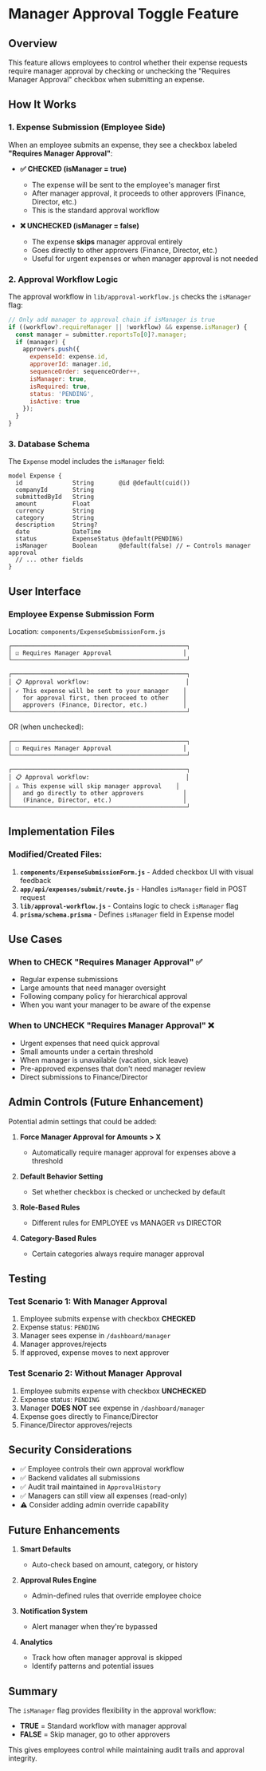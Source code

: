 # Manager Approval Toggle Feature

## Overview
This feature allows employees to control whether their expense requests require manager approval by checking or unchecking the "Requires Manager Approval" checkbox when submitting an expense.

## How It Works

### 1. **Expense Submission (Employee Side)**

When an employee submits an expense, they see a checkbox labeled **"Requires Manager Approval"**:

- **✅ CHECKED (isManager = true)**
  - The expense will be sent to the employee's manager first
  - After manager approval, it proceeds to other approvers (Finance, Director, etc.)
  - This is the standard approval workflow
  
- **❌ UNCHECKED (isManager = false)**
  - The expense **skips** manager approval entirely
  - Goes directly to other approvers (Finance, Director, etc.)
  - Useful for urgent expenses or when manager approval is not needed

### 2. **Approval Workflow Logic**

The approval workflow in `lib/approval-workflow.js` checks the `isManager` flag:

```javascript
// Only add manager to approval chain if isManager is true
if ((workflow?.requireManager || !workflow) && expense.isManager) {
  const manager = submitter.reportsTo[0]?.manager;
  if (manager) {
    approvers.push({
      expenseId: expense.id,
      approverId: manager.id,
      sequenceOrder: sequenceOrder++,
      isManager: true,
      isRequired: true,
      status: 'PENDING',
      isActive: true
    });
  }
}
```

### 3. **Database Schema**

The `Expense` model includes the `isManager` field:

```prisma
model Expense {
  id              String       @id @default(cuid())
  companyId       String
  submittedById   String
  amount          Float
  currency        String
  category        String
  description     String?
  date            DateTime
  status          ExpenseStatus @default(PENDING)
  isManager       Boolean      @default(false) // ← Controls manager approval
  // ... other fields
}
```

## User Interface

### **Employee Expense Submission Form**

Location: `components/ExpenseSubmissionForm.js`

```
┌─────────────────────────────────────────────────┐
│ ☑️ Requires Manager Approval                    │
└─────────────────────────────────────────────────┘

┌─────────────────────────────────────────────────┐
│ 📋 Approval workflow:                           │
│ ✓ This expense will be sent to your manager    │
│   for approval first, then proceed to other    │
│   approvers (Finance, Director, etc.)          │
└─────────────────────────────────────────────────┘
```

OR (when unchecked):

```
┌─────────────────────────────────────────────────┐
│ ☐ Requires Manager Approval                    │
└─────────────────────────────────────────────────┘

┌─────────────────────────────────────────────────┐
│ 📋 Approval workflow:                           │
│ ⚠️ This expense will skip manager approval    │
│   and go directly to other approvers           │
│   (Finance, Director, etc.)                    │
└─────────────────────────────────────────────────┘
```

## Implementation Files

### Modified/Created Files:
1. **`components/ExpenseSubmissionForm.js`** - Added checkbox UI with visual feedback
2. **`app/api/expenses/submit/route.js`** - Handles `isManager` field in POST request
3. **`lib/approval-workflow.js`** - Contains logic to check `isManager` flag
4. **`prisma/schema.prisma`** - Defines `isManager` field in Expense model

## Use Cases

### When to CHECK "Requires Manager Approval" ✅
- Regular expense submissions
- Large amounts that need manager oversight
- Following company policy for hierarchical approval
- When you want your manager to be aware of the expense

### When to UNCHECK "Requires Manager Approval" ❌
- Urgent expenses that need quick approval
- Small amounts under a certain threshold
- When manager is unavailable (vacation, sick leave)
- Pre-approved expenses that don't need manager review
- Direct submissions to Finance/Director

## Admin Controls (Future Enhancement)

Potential admin settings that could be added:

1. **Force Manager Approval for Amounts > X**
   - Automatically require manager approval for expenses above a threshold
   
2. **Default Behavior Setting**
   - Set whether checkbox is checked or unchecked by default
   
3. **Role-Based Rules**
   - Different rules for EMPLOYEE vs MANAGER vs DIRECTOR
   
4. **Category-Based Rules**
   - Certain categories always require manager approval

## Testing

### Test Scenario 1: With Manager Approval
1. Employee submits expense with checkbox **CHECKED**
2. Expense status: `PENDING`
3. Manager sees expense in `/dashboard/manager`
4. Manager approves/rejects
5. If approved, expense moves to next approver

### Test Scenario 2: Without Manager Approval
1. Employee submits expense with checkbox **UNCHECKED**
2. Expense status: `PENDING`
3. Manager **DOES NOT** see expense in `/dashboard/manager`
4. Expense goes directly to Finance/Director
5. Finance/Director approves/rejects

## Security Considerations

- ✅ Employee controls their own approval workflow
- ✅ Backend validates all submissions
- ✅ Audit trail maintained in `ApprovalHistory`
- ✅ Managers can still view all expenses (read-only)
- ⚠️ Consider adding admin override capability

## Future Enhancements

1. **Smart Defaults**
   - Auto-check based on amount, category, or history
   
2. **Approval Rules Engine**
   - Admin-defined rules that override employee choice
   
3. **Notification System**
   - Alert manager when they're bypassed
   
4. **Analytics**
   - Track how often manager approval is skipped
   - Identify patterns and potential issues

## Summary

The `isManager` flag provides flexibility in the approval workflow:
- **TRUE** = Standard workflow with manager approval
- **FALSE** = Skip manager, go to other approvers

This gives employees control while maintaining audit trails and approval integrity.
